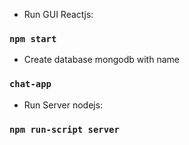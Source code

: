 - Run GUI Reactjs:

### `npm start`

- Create database mongodb with name

### `chat-app`

- Run Server nodejs:

### `npm run-script server`